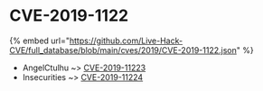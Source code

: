 # CVE-2019-1122
{% embed url="https://github.com/Live-Hack-CVE/full_database/blob/main/cves/2019/CVE-2019-1122.json" %}

* AngelCtulhu ~> [CVE-2019-11223](https://www.alice-snow.ru/2019/database/cve-2019-1122/cve-2019-11223-angelctulhu)
* Insecurities ~> [CVE-2019-11224](https://www.alice-snow.ru/2019/database/cve-2019-1122/cve-2019-11224-insecurities)